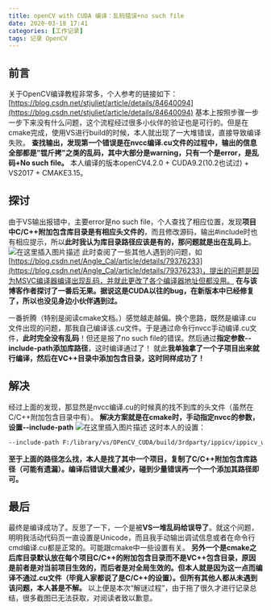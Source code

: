 ```yaml
---
title: openCV with CUDA 编译：乱码错误+no such file
date: 2020-03-18 17:41
categories: [工作记录]
tags: 记录 OpenCV
---
```

## 前言

关于OpenCV编译教程非常多，个人参考的链接如下：
[https://blog.csdn.net/stjuliet/article/details/84640094](https://blog.csdn.net/stjuliet/article/details/84640094)
基本上按照步骤一步一步下来没有什么问题，这个流程经过很多小伙伴的验证也是可行的。但是在cmake完成，使用VS进行build的时候，本人就出现了一大堆错误，直接导致编译失败。
**查找输出，发现第一个错误是在nvcc编译.cu文件的过程中，输出的信息全部都是”锟斤拷”之类的乱码，其中大部分是warning，只有一个是error，是乱码+No such file。**
本人编译的版本openCV4.2.0 + CUDA9.2(10.2也试过) + VS2017 + CMAKE3.15。

## 探讨

由于VS输出报错中，主要error是no such file，个人查找了相应位置，发现**项目中C/C++附加包含库目录是有相应头文件的**，而且修改源码，输出#include时也有相应提示，所以**此时我认为库目录路径应该是有的，那问题就是出在乱码上**。
![在这里插入图片描述](https://picbed.olimi.icu//img/202303291926829.png)
此时查阅了一些其他人遇到的问题，如[https://blog.csdn.net/Angle_Cal/article/details/79376233](https://blog.csdn.net/Angle_Cal/article/details/79376233)，提出的问题是因为MSVC编译器编译出现乱码，并就此更改了各个编译器地址但都没用。
**在与该博客作者探讨了一番后无果。据说这是CUDA以往的bug，在新版本中已经修复了，所以也没见身边小伙伴遇到过。**

一番折腾（特别是阅读cmake文档。）感觉越走越偏。换个思路，既然是编译.cu文件出现的问题，那我自己编译该.cu文件。于是通过命令行nvcc手动编译.cu文件，**此时完全没有乱码**！但还是报了no such file的错误。然后通过**指定参数--include-path添加库路径**，这时编译通过了！
就此**我单独拿了一个子项目出来就行编译，然后在VC++目录中添加包含目录，这时同样成功了！**

## 解决

经过上面的发现，那显然是nvcc编译.cu的时候真的找不到库的头文件（虽然在C/C++附加包含目录中有）。
**解决方案就是在cmake时，手动指定nvcc的参数，设置--include-path**
![在这里插入图片描述](https://picbed.olimi.icu//img/202303291926830.png)
这时本人的设置：

```bash
--include-path F:/library/vs/OPenCV_CUDA/build/3rdparty/ippicv/ippicv_win/icv/include,F:/library/vs/OPenCV_CUDA/build/3rdparty/ippicv/ippicv_win/iw/include,F:/library/vs/OPenCV_CUDA/opencv-4.2.0/modules/core/src,F:/library/vs/OPenCV_CUDA/opencv-4.2.0/modules/core/include,F:/library/vs/OPenCV_CUDA/build/modules/core,F:/library/vs/OPenCV_CUDA/opencv_contrib-4.2.0/modules/cudev/include,F:/library/vs/OPenCV_CUDA/opencv-4.2.0/3rdparty/zlib,F:/library/vs/OPenCV_CUDA/build/3rdparty/zlib,F:/library/vs/OPenCV_CUDA/opencv-4.2.0/3rdparty/include/opencl/1.2,F:/library/vs/OPenCV_CUDA/opencv-4.2.0/3rdparty/ittnotify/include,F:/library/vs/OPenCV_CUDA/build,F:/tools/CUDA10.2/CUDA_Development/include
```

**至于上面的路径怎么找，本人是找了其中一个项目，复制了C/C++附加包含库路径（可能有遗漏）。编译后错误大量减少，碰到少量错误再一个一个添加其路径即可。**

## 最后

最终是编译成功了。反思了一下，一个是被**VS一堆乱码给误导了**。就这个问题，明明我活动代码页一直设置是Unicode，而且我手动输出调试信息或者在命令行cmd编译.cu都是正常的。可能跟cmake中一些设置有关。
**另外一个是cmake之后库目录默认放在每个项目C/C++的附加包含目录而不是VC++包含目录，原因是前者是对当前项目生效的，而后者是对全局生效的。但本人就是因为这一点而编译不通过.cu文件（毕竟人家都说了是C/C++的设置）。但所有其他人都从未遇到该问题，本人甚是不解。**
以上便是本次“解谜过程”，由于拖了很久才进行记录总结，很多截图已无法获取，对阅读者致以歉意。
